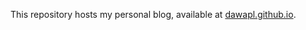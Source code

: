 This repository hosts my personal blog, available at [dawapl.github.io](https://dawapl.github.io).


